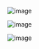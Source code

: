 ![image](https://github.com/user-attachments/assets/cb424843-cb4e-4697-9e85-6935b9e0e3a0)

![image](https://github.com/user-attachments/assets/efb7c828-acd3-4eb4-817f-a218cb160067)

![image](https://github.com/user-attachments/assets/35355a01-2849-4b21-abda-82d290d8ad57)


